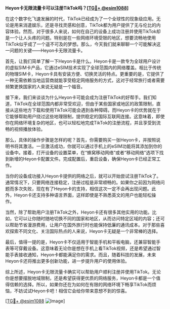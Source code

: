 **Heyon卡无限流量卡可以注册TikTok吗？[[TG💪+ @esim1088](https://t.me/s/esim1088)]**

在这个数字化飞速发展的时代，TikTok已经成为了一个全球性的现象级应用。无论是用来消遣娱乐，还是寻找灵感和创意，TikTok都为用户提供了无与伦比的内容体验。然而，对于很多人来说，如何在自己的设备上成功注册并使用TikTok却是一个让人头疼的问题。特别是在一些网络环境受限的地区，想要流畅地使用TikTok似乎成了一个遥不可及的梦想。那么，今天我们就来聊聊一个可能解决这一问题的关键——Heyon卡无限流量卡。

首先，让我们简单了解一下Heyon卡是什么。Heyon卡是一款专为全球用户设计的虚拟SIM卡产品，它通过eSIM技术实现了全球范围内的网络覆盖。相比于传统的物理SIM卡，Heyon卡具有安装方便、切换灵活的特点。更重要的是，它提供了一种无需依赖当地运营商就能享受稳定网络服务的方式，这对于经常旅行或者需要频繁更换国家的人来说无疑是一个福音。

接下来，我们来谈谈为什么Heyon卡可能会成为注册TikTok的好帮手。我们知道，TikTok在全球范围内都非常受欢迎，但由于某些国家或地区的政策限制，直接从这些地方下载和使用TikTok可能会遇到各种障碍。而Heyon卡的优势就在于它能够帮助用户绕过这些地理限制，提供稳定的国际互联网连接。这意味着，即使你在网络环境复杂的地区，也可以轻松地完成TikTok的注册流程，并且享受到流畅的视频播放体验。

那么，具体的操作步骤是怎样的呢？首先，你需要购买一张Heyon卡，并按照说明书将其激活。一旦激活成功，你就可以通过手机上的eSIM功能将其添加到你的设备中。接着，打开设备的设置菜单，在“蜂窝移动网络”或者“移动网络”选项下找到新增的Heyon卡配置文件。完成配置后，重启设备，确保Heyon卡已经正常工作。

当你的设备成功接入Heyon卡提供的网络之后，就可以开始尝试注册TikTok了。通常情况下，只要网络连接稳定，注册过程是非常顺畅的。如果你之前因为网络问题而多次失败，现在有了Heyon卡的支持，相信这次一定不会再出现问题。此外，Heyon卡还支持多种语言界面，这样即使是不熟悉英文的用户也能轻松操作。

当然，除了帮助用户注册TikTok之外，Heyon卡还有很多其他实用的功能。比如，它可以让你随时随地切换不同的国家和地区，从而访问特定区域的内容；还可以帮助节省漫游费用，让用户在国外旅行时也能保持低廉的通讯成本。对于那些喜欢探索不同文化、关注国际热点的人来说，Heyon卡无疑是一个非常棒的选择。

最后，值得一提的是，Heyon卡不仅适用于智能手机和平板电脑，还兼容智能手表等可穿戴设备。这意味着无论你是想在手机上看TikTok视频，还是希望通过智能手表接收通知，Heyon卡都能满足你的需求。而且，随着科技的发展，未来Heyon卡还将推出更多创新功能，进一步提升用户的使用体验。

综上所述，Heyon卡无限流量卡确实可以帮助用户顺利注册并使用TikTok。无论你是想要摆脱地域限制，还是希望获得更优质的网络服务，Heyon卡都是一个值得信赖的选择。所以，如果你还在为如何在有限的网络环境下畅享TikTok而烦恼，不妨试试Heyon卡吧！相信它会给你带来意想不到的惊喜。

[[TG💪+ @esim1088](https://t.me/s/esim1088) ![Image](https://i.postimg.cc/4NQfJmqS/Snipaste-2025-05-13-00-14-12.png)]